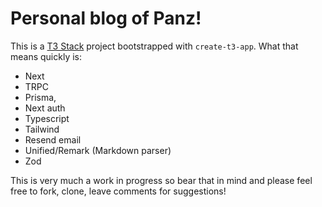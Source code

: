 # Personal blog of Panz!

This is a [T3 Stack](https://create.t3.gg/) project bootstrapped with `create-t3-app`. What that means quickly is:
* Next
* TRPC
* Prisma,
* Next auth
* Typescript
* Tailwind
* Resend email
* Unified/Remark (Markdown parser)
* Zod

This is very much a work in progress so bear that in mind and please feel free to fork, clone, leave comments for suggestions!

